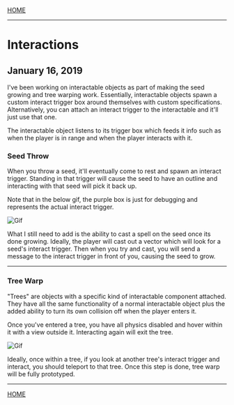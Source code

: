 

[HOME](https://avijr.com)

---

# Interactions
## January 16, 2019

I've been working on interactable objects as part of making the seed growing and tree warping work. Essentially, interactable objects spawn a custom interact trigger box around themselves with custom specifications. Alternatively, you can attach an interact trigger to the interactable and it'll just use that one.

The interactable object listens to its trigger box which feeds it info such as when the player is in range and when the player interacts with it.

### Seed Throw

When you throw a seed, it'll eventually come to rest and spawn an interact trigger. Standing in that trigger will cause the seed to have an outline and interacting with that seed will pick it back up.

Note that in the below gif, the purple box is just for debugging and represents the actual interact trigger.

![Gif](https://github.com/Polaros/AVI/raw/master/gifs/seed_throw.gif)

What I still need to add is the ability to cast a spell on the seed once its done growing. Ideally, the player will cast out a vector which will look for a seed's interact trigger. Then when you try and cast, you will send a message to the interact trigger in front of you, causing the seed to grow.

---

### Tree Warp

"Trees" are objects with a specific kind of interactable component attached. They have all the same functionality of a normal interactable object plus the added ability to turn its own collision off when the player enters it.

Once you've entered a tree, you have all physics disabled and hover within it with a view outside it. Interacting again will exit the tree.

![Gif](https://github.com/Polaros/AVI/raw/master/gifs/tree_enter.gif)

Ideally, once within a tree, if you look at another tree's interact trigger and interact, you should teleport to that tree. Once this step is done, tree warp will be fully prototyped.

---

[HOME](https://avijr.com)
